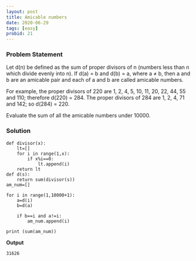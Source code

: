 ```yaml
---
layout: post
title: Amicable numbers
date: 2020-06-29
tags: [easy]
probid: 21
---
```


### Problem Statement

Let d(n) be defined as the sum of proper divisors of n (numbers less than n which divide evenly into n).
If d(a) = b and d(b) = a, where a ≠ b, then a and b are an amicable pair and each of a and b are called amicable numbers.

For example, the proper divisors of 220 are 1, 2, 4, 5, 10, 11, 20, 22, 44, 55 and 110; therefore d(220) = 284. The proper divisors of 284 are 1, 2, 4, 71 and 142; so d(284) = 220.

Evaluate the sum of all the amicable numbers under 10000.


### Solution

```
def divisor(x):
    lt=[]
    for i in range(1,x):
        if x%i==0:
            lt.append(i)
    return lt
def d(s):
    return sum(divisor(s))
am_num=[]

for i in range(1,10000+1):
    a=d(i)
    b=d(a)

    if b==i and a!=i:
        am_num.append(i)

print (sum(am_num))
```

**Output**

```
31626
```
